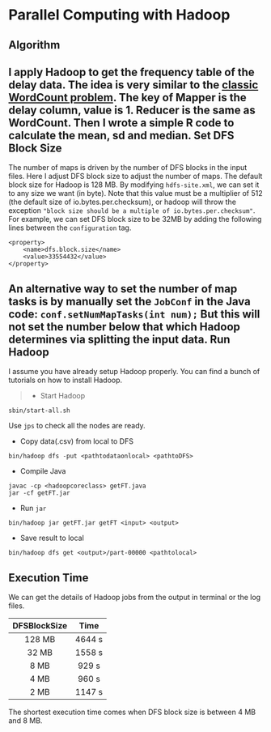 Parallel Computing with Hadoop
=====================

Algorithm
---------
I apply Hadoop to get the frequency table of the delay data. The idea is very similar to the [classic WordCount problem](http://wiki.apache.org/hadoop/WordCount). The key of Mapper is the delay column, value is 1. Reducer is the same as WordCount.
Then I wrote a simple R code to calculate the mean, sd and median.
Set DFS Block Size
---------
The number of maps is driven by the number of DFS blocks in the input files. Here I adjust DFS block size to adjust the number of maps. The default block size for Hadoop is 128 MB. By modifying `hdfs-site.xml`, we can set it to any size we want (in byte). Note that this value must be a multiplier of 512 (the default size of io.bytes.per.checksum), or hadoop will throw the exception `"block size should be a multiple of io.bytes.per.checksum"`.
For example, we can set DFS block size to be 32MB by adding the following lines between the `configuration` tag.
```
<property>
    <name>dfs.block.size</name>
    <value>33554432</value>
</property>
```
An alternative way to set the number of map tasks is by manually set the `JobConf` in the Java code:
`conf.setNumMapTasks(int num);`
But this will not set the number below that which Hadoop determines via splitting the input data.
Run Hadoop
---------
I assume you have already setup Hadoop properly. You can find a bunch of tutorials on how to install Hadoop.
>- Start Hadoop
```
sbin/start-all.sh
```
Use `jps` to check all the nodes are ready.
- Copy data(.csv) from local to DFS
```
bin/hadoop dfs -put <pathtodataonlocal> <pathtoDFS>
```
- Compile Java
```
javac -cp <hadoopcoreclass> getFT.java
jar -cf getFT.jar
```
- Run `jar`
```
bin/hadoop jar getFT.jar getFT <input> <output>
``` 
- Save result to local
```
bin/hadoop dfs get <output>/part-00000 <pathtolocal>
```
>

Execution Time
---------
We can get the details of Hadoop jobs from the output in terminal or the log files.

| DFSBlockSize     |  Time | 
| :--------: | :------:| 
| 128 MB  | 4644 s | 
| 32 MB     |  1558 s| 
| 8 MB      |  929 s| 
| 4 MB     |   960 s | 
| 2 MB      |  1147 s | 

The shortest execution time comes when DFS block size is between 4 MB and 8 MB.
